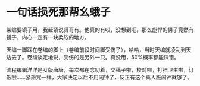 # 一句话损死那帮幺蛾子

某编要镜子用，我赶紧说贤哥有。他真的有哎，没想到吧，那么彪悍的男子竟然有镜子，内心一定有一块柔软的地方。 

天编一脚踩在卷编的脚上（卷编前段时间脚受伤了），哈哈，当时天编就凌乱到天边去了。卷编淡定地说，受伤的是另外一只。真没用，50%概率都能踩错。 

流程编辑洋洋是女版唐唐，每次都在念叨着，交稿子啦，校对啦，打扫卫生啦，订饭啦……紧箍咒一样，大家决定以后不用闹钟了，反正有这个真人版闹钟就够了。